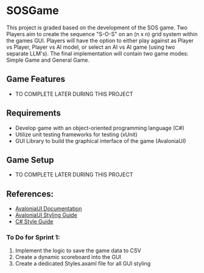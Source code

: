 # SOSGame
This project is graded based on the development of the SOS game. Two Players aim to create the sequence "S-O-S" on an (n x n) grid system within the games GUI. Players will have the option to either play against as Player vs Player, Player vs AI model, or select an AI vs AI game (using two separate LLM's). The final implementation will contain two game modes: Simple Game and General Game. 


## Game Features
- TO COMPLETE LATER DURING THIS PROJECT

## Requirements
- Develop game with an object-oriented programming language (C#)
- Utilize unit testing frameworks for testing (xUnit)
- GUI Library to build the graphical interface of the game (AvaloniaUI)

## Game Setup
- TO COMPLETE LATER DURING THIS PROJECT

## References: 
 - [AvaloniaUI Documentation](https://docs.avaloniaui.net/docs/)
 - [AvaloniaUI Styling Guide](https://docs.avaloniaui.net/docs/0.10.x/styling/styles#pseudoclasses)
 - [C# Style Guide](https://google.github.io/styleguide/csharp-style.html)


### To Do for Sprint 1:
1. Implement the logic to save the game data to CSV
2. Create a dynamic scoreboard into the GUI
3. Create a dedicated Styles.axaml file for all GUI styling
